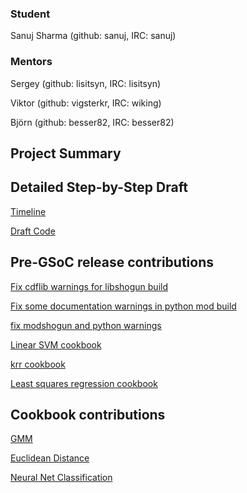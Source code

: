 ### Student

Sanuj Sharma (github: sanuj, IRC: sanuj)

### Mentors

Sergey (github: lisitsyn, IRC: lisitsyn)

Viktor (github: vigsterkr, IRC: wiking)

Björn (github: besser82, IRC: besser82)

## Project Summary

## Detailed Step-by-Step Draft

[Timeline](https://docs.google.com/document/d/1ZVV9KsHxpoj2G3HYYp-8MNjDpHVL0RGvj5hD0r03lgg/edit?usp=sharing)

[Draft Code](https://gist.github.com/sanuj/3a343c8a31c4e9a4c657)

## Pre-GSoC release contributions

[Fix cdflib warnings for libshogun build](https://github.com/shogun-toolbox/shogun/pull/3186)

[Fix some documentation warnings in python mod build](https://github.com/shogun-toolbox/shogun/pull/3187)

[fix modshogun and python warnings](https://github.com/shogun-toolbox/shogun/pull/3198)

[Linear SVM cookbook](https://github.com/shogun-toolbox/shogun/pull/3112)

[krr cookbook](https://github.com/shogun-toolbox/shogun/pull/3078)

[Least squares regression cookbook](https://github.com/shogun-toolbox/shogun/pull/3064)

## Cookbook contributions

[GMM](https://github.com/shogun-toolbox/shogun/pull/3197)

[Euclidean Distance](https://github.com/shogun-toolbox/shogun/pull/3377)

[Neural Net Classification](https://github.com/shogun-toolbox/shogun/pull/3246)

